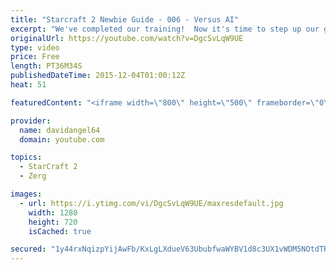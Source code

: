 ```yaml
---
title: "Starcraft 2 Newbie Guide - 006 - Versus AI"
excerpt: "We've completed our training!  Now it's time to step up our game and take on the next challenge: filling up the Versus AI bar.  Starcraft 2 Newbie Guide Playlist: https://www.youtube.com/playlist?list=PL5UmyuxWKXvrNOHKIp9VWkMMikqE9AOxZ  Other places to find my stuff: Twitter: http://twitter.com/davidangel64"
originalUrl: https://youtube.com/watch?v=DgcSvLqW9UE
type: video
price: Free
length: PT36M34S
publishedDateTime: 2015-12-04T01:00:12Z
heat: 51

featuredContent: "<iframe width=\"800\" height=\"500\" frameborder=\"0\" src=\"https://www.youtube.com/embed/DgcSvLqW9UE\" allow=\"accelerometer; autoplay; encrypted-media; gyroscope; picture-in-picture\" allowfullscreen></iframe>"

provider:
  name: davidangel64
  domain: youtube.com

topics:
  - StarCraft 2
  - Zerg

images:
  - url: https://i.ytimg.com/vi/DgcSvLqW9UE/maxresdefault.jpg
    width: 1280
    height: 720
    isCached: true

secured: "1y44rxNqizpYijAwFb/KxLgLXdueV63UbubfwaWYBV1d8c3UX1vWDM5NOtdTRlBY/Db4D6s0+LQmI8I1M2RQtybYoS4NxxLk645/rjavnFP3h/y0k2KTo1qkD4RVPNOOnu0NENO5HMQlBYpJqna7rjInbyoREEMUMG+/FfaJVs/EZGmYi5K3csw33y8ltcZY6nVvlbeN3khnv9h1Rg+TSYPnALo9BfAN2PrYfh5Z61uT8dlqp3/3onSHLdOO4QwCt09HamL/rmZSNo4Evis/M8w3GHnIPaGnI/vzcsRUIA8nwIHl8KqU41OsO6wbPf/7n6Kr439EAt8ZkUxrIBUeE8IDvdtVBmVnagMAiYfR1FMhjSbOTRXxyPN23gbu2qTHW/MQ2NOS/cRDfAf8A66RVuHoUejfQZYpy05RMEQVs2s=;f17FYRgImw6RdRp1hzWzKg=="
---
```


